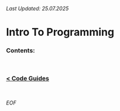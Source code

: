 *Last Updated: 25.07.2025*

# Intro To Programming

### Contents:

<br>

### [< Code Guides][code-guides]

[code-guides]: https://github.com/rento-fox/Code-Guides 'Code-Guides'

<br>

*EOF*

